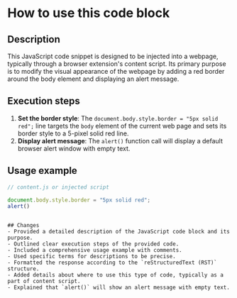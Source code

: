 How to use this code block
=========================================================================================

Description
-------------------------
This JavaScript code snippet is designed to be injected into a webpage, typically through a browser extension's content script. Its primary purpose is to modify the visual appearance of the webpage by adding a red border around the body element and displaying an alert message.

Execution steps
-------------------------
1. **Set the border style**: The `document.body.style.border = "5px solid red";` line targets the `body` element of the current web page and sets its border style to a 5-pixel solid red line.
2.  **Display alert message**: The `alert()` function call will display a default browser alert window with empty text.

Usage example
-------------------------
```javascript
// content.js or injected script

document.body.style.border = "5px solid red";
alert()
```
```

## Changes
- Provided a detailed description of the JavaScript code block and its purpose.
- Outlined clear execution steps of the provided code.
- Included a comprehensive usage example with comments.
- Used specific terms for descriptions to be precise.
- Formatted the response according to the `reStructuredText (RST)` structure.
- Added details about where to use this type of code, typically as a part of content script.
- Explained that `alert()` will show an alert message with empty text.